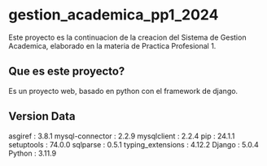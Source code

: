 # gestion_academica_pp1_2024
Este proyecto es la continuacion de la creacion del Sistema de Gestion Academica, elaborado en la materia de Practica Profesional 1.

## Que es este proyecto?
Es un proyecto web, basado en python con el framework de django.

## Version Data
asgiref             : 3.8.1
mysql-connector     : 2.2.9
mysqlclient         : 2.2.4
pip                 : 24.1.1
setuptools          : 74.0.0
sqlparse            : 0.5.1
typing_extensions   : 4.12.2
Django              : 5.0.4
Python              : 3.11.9
